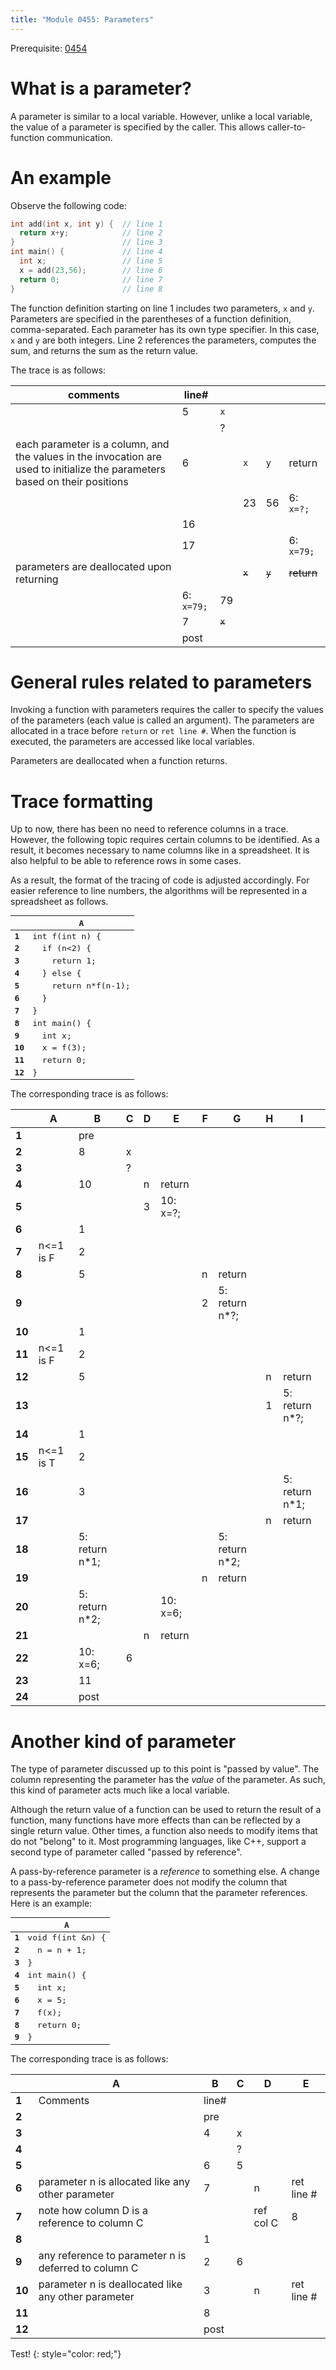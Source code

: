 ```yaml
---
title: "Module 0455: Parameters"
---
```


Prerequisite: [0454](../0454)

# What is a parameter?

A parameter is similar to a local variable. However, unlike a local variable, the value of a parameter is specified by the caller. This allows caller-to-function communication.

# An example

Observe the following code:

```c
int add(int x, int y) {  // line 1
  return x+y;            // line 2
}                        // line 3
int main() {             // line 4
  int x;                 // line 5
  x = add(23,56);        // line 6
  return 0;              // line 7
}                        // line 8
```

The function definition starting on line 1 includes two parameters, `x` and `y`. Parameters are specified in the parentheses of a function definition, comma-separated. Each parameter has its own type specifier. In this case, `x` and `y` are both integers. Line 2 references the parameters, computes the sum, and returns the sum as the return value.

The trace is as follows:

|comments|line#|<span style="color:transparent" markdown=1>`x`</span>|<span style="color:transparent" markdown=1>`x`</span>|<span style="color:transparent" markdown=1>`y`</span>|<span style="color: transparent;" markdown=1>return</span>|
|-|-|-|-|-|-|
| |5|`x`|
| | |?|
|each parameter is a column, and the values in the invocation are used to initialize the parameters based on their positions|6| |`x`|`y`|return|
| | | |23|56|6: `x=?;`|
| |16| |  |  |         |
| |17| |  |  |6: `x=79;`|
|parameters are deallocated upon returning|  | |~~`x`~~|~~`y`~~|~~return~~|
| |6: `x=79;`|79|
| |7|~~`x`~~|
| |post|

# General rules related to parameters

Invoking a function with parameters requires the caller to specify the values of the parameters (each value is called an argument). The parameters are allocated in a trace before `return` or `ret line #`. When the function is executed, the parameters are accessed like local variables.

Parameters are deallocated when a function returns.

# Trace formatting

Up to now, there has been no need to reference columns in a trace. However, the following topic requires certain columns to be identified. As a result, it becomes necessary to name columns like in a spreadsheet. It is also helpful to be able to reference rows in some cases.

As a result, the format of the tracing of code is adjusted accordingly. For easier reference to line numbers, the algorithms will be represented in a spreadsheet as follows.

<div style="font-family: monospace;" markdown=1>

| |A|
|-|-|
|**1**|int&nbsp;f(int&nbsp;n)&nbsp;{|
|**2**|&nbsp;&nbsp;if&nbsp;(n<2)&nbsp;{|
|**3**|&nbsp;&nbsp;&nbsp;&nbsp;return&nbsp;1;|
|**4**|&nbsp;&nbsp;}&nbsp;else&nbsp;{|
|**5**|&nbsp;&nbsp;&nbsp;&nbsp;return&nbsp;n*f(n-1);|
|**6**|&nbsp;&nbsp;}|
|**7**|}|
|**8**|int&nbsp;main()&nbsp;{|
|**9**|&nbsp;&nbsp;int&nbsp;x;|
|**10**|&nbsp;&nbsp;x&nbsp;=&nbsp;f(3);|
|**11**|&nbsp;&nbsp;return&nbsp;0;|
|**12**|}|

</div>

The corresponding trace is as follows:

| |A|B|C|D|E|F|G|H|I|
|-|-|-|-|-|-|-|-|-|-|
|**1**||pre||||||||
|**2**||8|x|||||||
|**3**|||?|||||||
|**4**||10||n|return|||||
|**5**||||3|10: x=?;|||||
|**6**||1||||||||
|**7**|n<=1 is F|2||||||||
|**8**||5||||n|return|||
|**9**||||||2|5: return n*?;|||
|**10**||1||||||||
|**11**|n<=1 is F|2||||||||
|**12**||5||||||n|return|
|**13**||||||||1|5: return n*?;|
|**14**||1||||||||
|**15**|n<=1 is T|2||||||||
|**16**||3|||||||5: return n*1;|
|**17**||||||||n|return|
|**18**||5: return n*1;|||||5: return n*2;|||
|**19**||||||n|return|||
|**20**||5: return n*2;|||10: x=6;|||||
|**21**||||n|return|||||
|**22**||10: x=6;|6|||||||
|**23**||11||||||||
|**24**||post||||||||

# Another kind of parameter

The type of parameter discussed up to this point is "passed by value". The column representing the parameter has the *value* of the parameter. As such, this kind of parameter acts much like a local variable.

Although the return value of a function can be used to return the result of a function, many functions have more effects than can be reflected by a single return value. Other times, a function also needs to modify items that do not "belong" to it. Most programming languages, like C++, support a second type of parameter called "passed by reference".

A pass-by-reference parameter is a *reference* to something else. A change to a pass-by-reference parameter does not modify the column that represents the parameter but the column that the parameter references. Here is an example:

<div style="font-family: monospace;" markdown=1>

| |A|
|-|-|
|**1**|void&nbsp;f(int&nbsp;&n)&nbsp;{|
|**2**|&nbsp;&nbsp;n&nbsp;=&nbsp;n&nbsp;+&nbsp;1;|
|**3**|}|
|**4**|int&nbsp;main()&nbsp;{|
|**5**|&nbsp;&nbsp;int&nbsp;x;|
|**6**|&nbsp;&nbsp;x&nbsp;=&nbsp;5;|
|**7**|&nbsp;&nbsp;f(x);|
|**8**|&nbsp;&nbsp;return&nbsp;0;|
|**9**|}|

</div>

The corresponding trace is as follows:

| |A|B|C|D|E|
|-|-|-|-|-|-|
|**1**|Comments|line#||||
|**2**||pre||||
|**3**||4|x|||
|**4**|||?|||
|**5**||6|5|||
|**6**|parameter n is allocated like any other parameter|7||n|ret line #|
|**7**|note how column D is a reference to column C|||ref col C|8|
|**8**||1||||
|**9**|any reference to parameter n is deferred to column C|2|6|||
|**10**|parameter n is deallocated like any other parameter|3||n|ret line #|
|**11**||8||||
|**12**||post||||

Test!
{: style="color: red;"}
